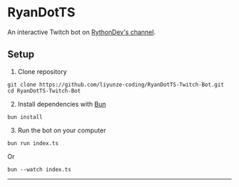 # RyanDotTS

An interactive Twitch bot on [RythonDev's channel](https://twitch.tv/RythonDev).

## Setup

1. Clone repository 
```
git clone https://github.com/liyunze-coding/RyanDotTS-Twitch-Bot.git
cd RyanDotTS-Twitch-Bot
```

2. Install dependencies with [Bun](https://bun.sh/)
```
bun install
```

3. Run the bot on your computer
```
bun run index.ts
```
Or
```
bun --watch index.ts
```

---

